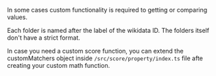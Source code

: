 In some cases custom functionality is required to getting or comparing values.

Each folder is named after the label of the wikidata ID. The folders itself don't have a strict format.

In case you need a custom score function, you can extend the customMatchers object inside `/src/score/property/index.ts` file afte creating your custom math function.